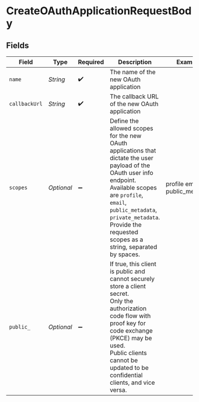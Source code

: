 # CreateOAuthApplicationRequestBody


## Fields

| Field                                                                                                                                                                                                                                                                  | Type                                                                                                                                                                                                                                                                   | Required                                                                                                                                                                                                                                                               | Description                                                                                                                                                                                                                                                            | Example                                                                                                                                                                                                                                                                |
| ---------------------------------------------------------------------------------------------------------------------------------------------------------------------------------------------------------------------------------------------------------------------- | ---------------------------------------------------------------------------------------------------------------------------------------------------------------------------------------------------------------------------------------------------------------------- | ---------------------------------------------------------------------------------------------------------------------------------------------------------------------------------------------------------------------------------------------------------------------- | ---------------------------------------------------------------------------------------------------------------------------------------------------------------------------------------------------------------------------------------------------------------------- | ---------------------------------------------------------------------------------------------------------------------------------------------------------------------------------------------------------------------------------------------------------------------- |
| `name`                                                                                                                                                                                                                                                                 | *String*                                                                                                                                                                                                                                                               | :heavy_check_mark:                                                                                                                                                                                                                                                     | The name of the new OAuth application                                                                                                                                                                                                                                  |                                                                                                                                                                                                                                                                        |
| `callbackUrl`                                                                                                                                                                                                                                                          | *String*                                                                                                                                                                                                                                                               | :heavy_check_mark:                                                                                                                                                                                                                                                     | The callback URL of the new OAuth application                                                                                                                                                                                                                          |                                                                                                                                                                                                                                                                        |
| `scopes`                                                                                                                                                                                                                                                               | *Optional<String>*                                                                                                                                                                                                                                                     | :heavy_minus_sign:                                                                                                                                                                                                                                                     | Define the allowed scopes for the new OAuth applications that dictate the user payload of the OAuth user info endpoint. Available scopes are `profile`, `email`, `public_metadata`, `private_metadata`. Provide the requested scopes as a string, separated by spaces. | profile email public_metadata                                                                                                                                                                                                                                          |
| `public_`                                                                                                                                                                                                                                                              | *Optional<Boolean>*                                                                                                                                                                                                                                                    | :heavy_minus_sign:                                                                                                                                                                                                                                                     | If true, this client is public and cannot securely store a client secret.<br/>Only the authorization code flow with proof key for code exchange (PKCE) may be used.<br/>Public clients cannot be updated to be confidential clients, and vice versa.                   |                                                                                                                                                                                                                                                                        |